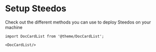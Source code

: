 # Setup Steedos

Check out the different methods you can use to deploy Steedos on your machine


```mdx-code-block
import DocCardList from '@theme/DocCardList';

<DocCardList/>
```